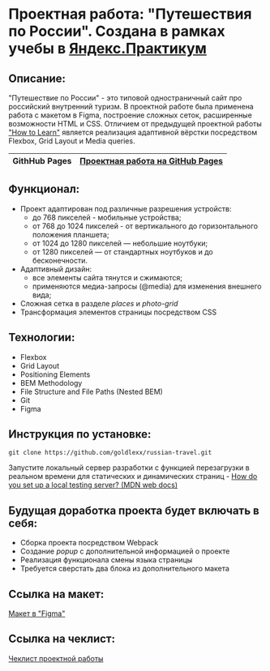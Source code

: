 # Проектная работа: "Путешествия по России". Создана в рамках учебы в [Яндекс.Практикум](https://praktikum.yandex.ru/) 



## Описание:

"Путешествие по России" - это типовой одностраничный сайт про российский внутренний туризм. В проектной работе была применена работа с макетом в Figma, построение сложных сеток, расширенные возможности HTML и CSS. Отличием от предыдущей проектной работы ["How to Learn"](https://goldlexx.github.io/how-to-learn/) является реализация адаптивной вёрстки посредством Flexbox, Grid Layout и Media queries.


| **GithHub Pages** | [Проектная работа на GitHub Pages](https://makacuh.github.io/russian-travel) |
| ----------------- | -------------------------------------------------------------------- |

## Функционал:
* Проект адаптирован под различные разрешения устройств:
  - до 768 пикселей - мобильные устройства;
  - от 768 до 1024 пикселей - от вертикального до горизонтального положения планшета;
  - от 1024 до 1280 пикселей — небольшие ноутбуки;
  - от 1280 пикселей — от стандартных ноутбуков и до бесконечности.
* Адаптивный дизайн:
  - все элементы сайта тянутся и сжимаются;
  - применяются медиа-запросы (@media) для изменения внешнего вида;
* Сложная сетка в разделе *places* и *photo-grid*
* Трансформация элементов страницы посредством CSS

## Технологии:

* Flexbox
* Grid Layout
* Positioning Elements
* BEM Methodology
* File Structure and File Paths (Nested BEM)
* Git
* Figma

## Инструкция по установке:

```
git clone https://github.com/goldlexx/russian-travel.git
```

Запустите локальный сервер разработки с функцией перезагрузки в реальном времени для статических и динамических страниц - [How do you set up a local testing server? (MDN web docs)](https://developer.mozilla.org/en-US/docs/Learn/Common_questions/set_up_a_local_testing_server)

## Будущая доработка проекта будет включать в себя:

* Сборка проекта посредством Webpack
* Создание *popup* c дополнительной информацией о проекте
* Реализация функционала смены языка страницы
* Требуется сверстать два блока из дополнительного макета


## Ссылка на макет:

[Макет в "Figma"](https://www.figma.com/file/5S2WSbEFL6awjVWJ0NWL8Q/Sprint-3_-Russia-_-desktop-+-mobile?node-id=28503:0)

## Ссылка на чеклист:

[Чеклист проектной работы](https://code.s3.yandex.net/web-developer/checklists/new-program/checklist-3/index.html)


